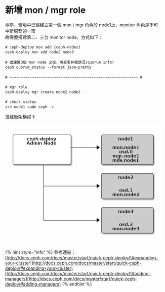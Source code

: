 # 新增 mon / mgr role

稍早，環境中已經建立第一個 mon / mgr 角色於 node1上，monitor 角色是不可中斷服務的一環  
故需要搭建第二、三台 monitor node，方式如下：

```
# ceph-deploy mon add {ceph-nodes}
ceph-deploy mon add node2 node3

# 當建置3個 mon node 之後，可查看仲裁狀況(quorum info)
ceph quorum_status --format json-pretty

# ~~~~~~~~~~~~~~~~~~~~~~~~~~~~~~~~~~~~~~~~~~~~~~~~~~~~~~~~~~ #

# mgr role
ceph-deploy mgr create node2 node3

# check status
ssh node1 sudo ceph -s
```

搭建後架構如下

![](.gitbook/assets/image.png)

{% hint style="info" %}
參考連結：  
[http://docs.ceph.com/docs/master/start/quick-ceph-deploy/\#expanding-your-cluster](http://docs.ceph.com/docs/master/start/quick-ceph-deploy/#expanding-your-cluster)  
[http://docs.ceph.com/docs/master/start/quick-ceph-deploy/\#adding-managers](http://docs.ceph.com/docs/master/start/quick-ceph-deploy/#adding-managers)
{% endhint %}

